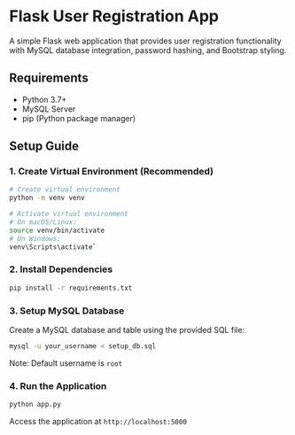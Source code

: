 # Flask User Registration App

A simple Flask web application that provides user registration functionality with MySQL database integration, password hashing, and Bootstrap styling.

## Requirements

- Python 3.7+
- MySQL Server
- pip (Python package manager)

## Setup Guide

### 1. Create Virtual Environment (Recommended)
```bash
# Create virtual environment
python -m venv venv

# Activate virtual environment
# On macOS/Linux:
source venv/bin/activate
# On Windows:
venv\Scripts\activate`
```

### 2. Install Dependencies
```bash
pip install -r requirements.txt
```

### 3. Setup MySQL Database
Create a MySQL database and table using the provided SQL file:
```bash
mysql -u your_username < setup_db.sql
```
Note: Default username is `root`

### 4. Run the Application
```bash
python app.py
```

Access the application at `http://localhost:5000`

